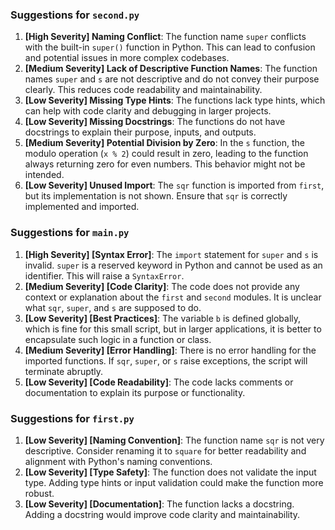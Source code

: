 ### Suggestions for `second.py`

1. **[High Severity] Naming Conflict**: The function name `super` conflicts with the built-in `super()` function in Python. This can lead to confusion and potential issues in more complex codebases.
2. **[Medium Severity] Lack of Descriptive Function Names**: The function names `super` and `s` are not descriptive and do not convey their purpose clearly. This reduces code readability and maintainability.
3. **[Low Severity] Missing Type Hints**: The functions lack type hints, which can help with code clarity and debugging in larger projects.
4. **[Low Severity] Missing Docstrings**: The functions do not have docstrings to explain their purpose, inputs, and outputs.
5. **[Medium Severity] Potential Division by Zero**: In the `s` function, the modulo operation (`x % 2`) could result in zero, leading to the function always returning zero for even numbers. This behavior might not be intended.
6. **[Low Severity] Unused Import**: The `sqr` function is imported from `first`, but its implementation is not shown. Ensure that `sqr` is correctly implemented and imported.

### Suggestions for `main.py`

1. **[High Severity] [Syntax Error]**: The `import` statement for `super` and `s` is invalid. `super` is a reserved keyword in Python and cannot be used as an identifier. This will raise a `SyntaxError`.
2. **[Medium Severity] [Code Clarity]**: The code does not provide any context or explanation about the `first` and `second` modules. It is unclear what `sqr`, `super`, and `s` are supposed to do.
3. **[Low Severity] [Best Practices]**: The variable `b` is defined globally, which is fine for this small script, but in larger applications, it is better to encapsulate such logic in a function or class.
4. **[Medium Severity] [Error Handling]**: There is no error handling for the imported functions. If `sqr`, `super`, or `s` raise exceptions, the script will terminate abruptly.
5. **[Low Severity] [Code Readability]**: The code lacks comments or documentation to explain its purpose or functionality.

### Suggestions for `first.py`

1. **[Low Severity] [Naming Convention]**: The function name `sqr` is not very descriptive. Consider renaming it to `square` for better readability and alignment with Python's naming conventions.
2. **[Low Severity] [Type Safety]**: The function does not validate the input type. Adding type hints or input validation could make the function more robust.
3. **[Low Severity] [Documentation]**: The function lacks a docstring. Adding a docstring would improve code clarity and maintainability.

